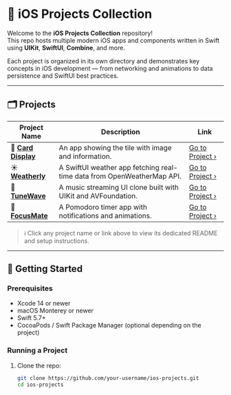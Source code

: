 # 📱 iOS Projects Collection



Welcome to the **iOS Projects Collection** repository!  
This repo hosts multiple modern iOS apps and components written in Swift using **UIKit**, **SwiftUI**, **Combine**, and more.

Each project is organized in its own directory and demonstrates key concepts in iOS development — from networking and animations to data persistence and SwiftUI best practices.

---

## 🗂️ Projects

| Project Name | Description | Link |
|--------------|-------------|------|
| 📓 **[Card Display](./card/README.md)** | An app showing the tile with image and information. | [Go to Project ›](./card) |
| ☀️ **[Weatherly](./Weatherly/README.md)** | A SwiftUI weather app fetching real-time data from OpenWeatherMap API. | [Go to Project ›](./Weatherly) |
| 🎵 **[TuneWave](./TuneWave/README.md)** | A music streaming UI clone built with UIKit and AVFoundation. | [Go to Project ›](./TuneWave) |
| 🧠 **[FocusMate](./FocusMate/README.md)** | A Pomodoro timer app with notifications and animations. | [Go to Project ›](./FocusMate) |

> ℹ️ Click any project name or link above to view its dedicated README and setup instructions.

---

## 🚀 Getting Started

### Prerequisites

- Xcode 14 or newer
- macOS Monterey or newer
- Swift 5.7+
- CocoaPods / Swift Package Manager (optional depending on the project)

### Running a Project

1. Clone the repo:
   ```bash
   git clone https://github.com/your-username/ios-projects.git
   cd ios-projects
